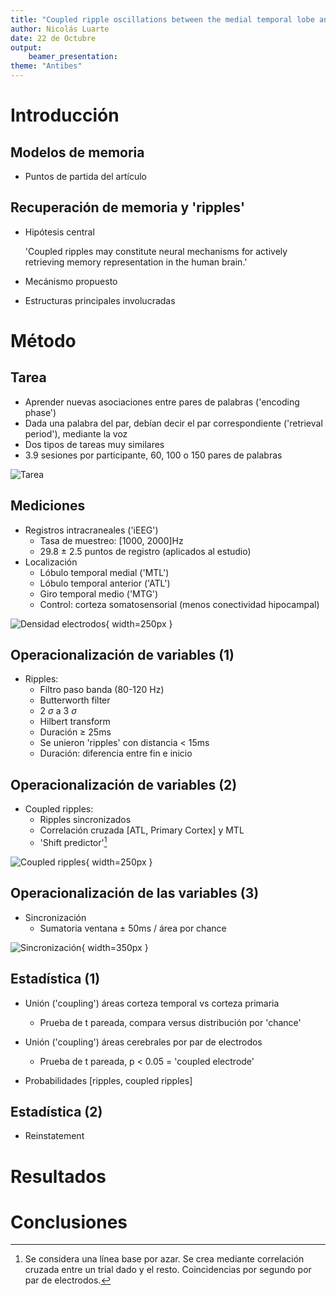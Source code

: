```yaml
---
title: "Coupled ripple oscillations between the medial temporal lobe and neocortex retrieve human memory supplementary"
author: Nicolás Luarte
date: 22 de Octubre
output: 
    beamer_presentation:
theme: "Antibes"
---
```


# Introducción

## Modelos de memoria
- Puntos de partida del artículo

## Recuperación de memoria y 'ripples'

- Hipótesis central

    'Coupled ripples may constitute neural mechanisms for actively retrieving memory representation in the human brain.'
    
- Mecánismo propuesto
- Estructuras principales involucradas

# Método

## Tarea

- Aprender nuevas asociaciones entre pares de palabras ('encoding phase')
- Dada una palabra del par, debían decir el par correspondiente ('retrieval period'), mediante la voz
- Dos tipos de tareas muy similares
- 3.9 sesiones por participante, 60, 100 o 150 pares de palabras

![Tarea](/home/nicoluarte/paper_phd/images/task.png)

## Mediciones

- Registros intracraneales ('iEEG')
    * Tasa de muestreo: [1000, 2000]Hz
    * 29.8 ± 2.5 puntos de registro (aplicados al estudio)
- Localización
    * Lóbulo temporal medial ('MTL')
    * Lóbulo temporal anterior ('ATL')
    * Giro temporal medio ('MTG')
    * Control: corteza somatosensorial (menos conectividad hipocampal)
    
![Densidad electrodos](/home/nicoluarte/paper_phd/images/eeg_recordings.png){ width=250px }
    
## Operacionalización de variables (1)
- Ripples:
    * Filtro paso banda (80-120 Hz)
    * Butterworth filter
    * 2 $\sigma$ a 3 $\sigma$
    * Hilbert transform
    * Duración $\ge$ 25ms
    * Se unieron 'ripples' con distancia < 15ms
    * Duración: diferencia entre fin e inicio
    
## Operacionalización de variables (2)
- Coupled ripples:
    * Ripples sincronizados
    * Correlación cruzada [ATL, Primary Cortex] y MTL
    * 'Shift predictor'[^bignote]
    
![Coupled ripples](/home/nicoluarte/paper_phd/images/coupled_ripples.png){ width=250px }
       
[^bignote]: Se considera una línea base por azar. Se crea mediante correlación cruzada entre un trial dado y el resto. Coincidencias por segundo por par de electrodos.

## Operacionalización de las variables (3)
- Sincronización
    * Sumatoria ventana $\pm$ 50ms / área por chance

![Sincronización](/home/nicoluarte/paper_phd/images/sinchronization.png){ width=350px }

## Estadística (1)
- Unión ('coupling') áreas corteza temporal vs corteza primaria
    * Prueba de t pareada, compara versus distribución por 'chance'
    
- Unión ('coupling') áreas cerebrales por par de electrodos
    * Prueba de t pareada, p < 0.05 = 'coupled electrode'
- Probabilidades [ripples, coupled ripples]

## Estadística (2)
- Reinstatement

# Resultados

# Conclusiones
